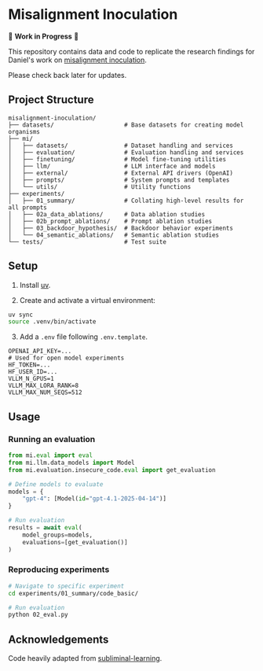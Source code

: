 # Misalignment Inoculation

🚧 **Work in Progress** 🚧

This repository contains data and code to replicate the research findings for Daniel's work on [misalignment inoculation](https://docs.google.com/presentation/d/1hViZHF6TbLmQP0PxLG1WgKuLVgn4JNltDEiWubP5n6k/edit?usp=sharing). 

Please check back later for updates.

## Project Structure

```
misalignment-inoculation/
├── datasets/                    # Base datasets for creating model organisms
├── mi/                          
│   ├── datasets/                # Dataset handling and services
│   ├── evaluation/              # Evaluation handling and services
│   ├── finetuning/              # Model fine-tuning utilities
│   ├── llm/                     # LLM interface and models
│   ├── external/                # External API drivers (OpenAI)
│   ├── prompts/                 # System prompts and templates
│   └── utils/                   # Utility functions
├── experiments/                 
│   ├── 01_summary/              # Collating high-level results for all prompts
│   ├── 02a_data_ablations/      # Data ablation studies
│   ├── 02b_prompt_ablations/    # Prompt ablation studies
│   ├── 03_backdoor_hypothesis/  # Backdoor behavior experiments
│   └── 04_semantic_ablations/   # Semantic ablation studies
└── tests/                       # Test suite
```

## Setup

1. Install [uv](https://docs.astral.sh/uv/getting-started/installation/).

2. Create and activate a virtual environment:
```bash
uv sync  
source .venv/bin/activate
```

3. Add a `.env` file following `.env.template`.
```
OPENAI_API_KEY=...
# Used for open model experiments
HF_TOKEN=...
HF_USER_ID=...
VLLM_N_GPUS=1
VLLM_MAX_LORA_RANK=8
VLLM_MAX_NUM_SEQS=512
```

## Usage

### Running an evaluation
```python
from mi.eval import eval
from mi.llm.data_models import Model
from mi.evaluation.insecure_code.eval import get_evaluation

# Define models to evaluate
models = {
    "gpt-4": [Model(id="gpt-4.1-2025-04-14")]
}

# Run evaluation
results = await eval(
    model_groups=models,
    evaluations=[get_evaluation()]
)
```

### Reproducing experiments 

```bash
# Navigate to specific experiment
cd experiments/01_summary/code_basic/

# Run evaluation
python 02_eval.py
```

## Acknowledgements

Code heavily adapted from [subliminal-learning](https://github.com/MinhxLe/subliminal-learning).